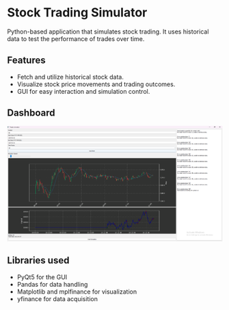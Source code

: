
# Stock Trading Simulator

Python-based application that simulates stock trading. It uses historical data to test the performance of trades over time.

## Features

- Fetch and utilize historical stock data.
- Visualize stock price movements and trading outcomes.
- GUI for easy interaction and simulation control.

## Dashboard
![Dashboard Preview](img/img.png)

## Libraries used

- PyQt5 for the GUI
- Pandas for data handling
- Matplotlib and mplfinance for visualization
- yfinance for data acquisition
